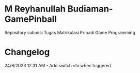 # M Reyhanullah Budiaman-GamePinball
Repository submisi Tugas Matrikulasi Pribadi Game Programming

# Changelog
24/8/2023 12:31 AM - Add switch vfx when triggered